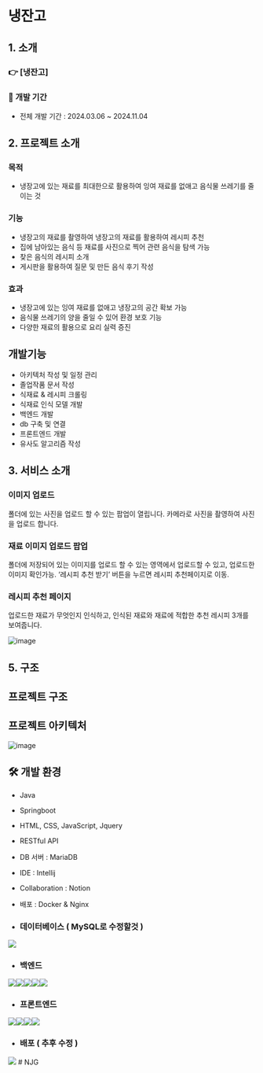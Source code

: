 #  냉잔고

## 1. 소개
### 👉 [냉잔고]

 ### 📆 개발 기간
  - 전체 개발 기간 : 2024.03.06 ~ 2024.11.04

    

## 2. 프로젝트 소개
 ### 목적
  - 냉장고에 있는 재료를 최대한으로 활용하여 잉여 재료를 없애고 음식물 쓰레기를 줄이는 것
 ### 기능
- 냉장고의 재료를 촬영하여 냉장고의 재료를 활용하여 레시피 추천
- 집에 남아있는 음식 등 재료를 사진으로 찍어 관련 음식을 탐색 가능
- 찾은 음식의 레시피 소개
- 게시판을 활용하여 질문 및 만든 음식 후기 작성
 ### 효과
  - 냉장고에 있는 잉여 재료를 없애고 냉장고의 공간 확보 가능
  - 음식물 쓰레기의 양을 줄일 수 있어 환경 보호 기능
  - 다양한 재료의 활용으로 요리 실력 증진




## 개발기능
 - 아키텍처 작성 및 일정 관리
 - 졸업작품 문서 작성
 - 식재료 & 레시피 크롤링
 - 식재료 인식 모델 개발
 - 백엔드 개발
 - db 구축 및 연결
 - 프론트엔드 개발
 - 유사도 알고리즘 작성

## 3. 서비스 소개

### 이미지 업로드
폴더에 있는 사진을 업로드 할 수 있는 팝업이 열립니다.
카메라로 사진을 촬영하여 사진을 업로드 합니다.

### 재료 이미지 업로드 팝업
폴더에 저장되어 있는 이미지를 업로드 할 수 있는 영역에서 업로드할 수 있고, 업로드한 이미지 확인가능.
‘레시피 추천 받기’ 버튼을 누르면 레시피 추천페이지로 이동.

### 레시피 추천 페이지
업로드한 재료가 무엇인지 인식하고,
인식된 재료와 재료에 적합한 추천 레시피 3개를 보여줍니다.

![image](https://github.com/whitezzero/playdata_last_project/assets/159407646/2f8d68b0-24e0-4141-a169-c35a4eeebf2b)





 ## 5. 구조
## 프로젝트 구조

## 프로젝트 아키텍처
![image](https://github.com/whitezzero/playdata_last_project/assets/159407646/71a9c661-0fe9-4c40-8afc-7b4bb7ad5d5e)


## 🛠 개발 환경
- Java
- Springboot
- HTML, CSS, JavaScript, Jquery
- RESTful API
- DB 서버 : MariaDB
- IDE : Intellij
- Collaboration : Notion
- 배포 : Docker & Nginx

- ### 데이터베이스 ( MySQL로 수정할것 )
<img src="https://img.shields.io/badge/MariaDB-003545F?style=for-the-badge&logo=mariadb&logoColor=white">

- ### 백엔드
<img src="https://img.shields.io/badge/python-3776AB?style=for-the-badge&logo=python&logoColor=white"><img src="https://img.shields.io/badge/spring-6DB33F?style=for-the-badge&logo=spring&logoColor=white"><img src="https://img.shields.io/badge/intellijidea-ED2761?style=for-the-badge&logo=intellijidea&logoColor=white"><img src="https://img.shields.io/badge/keras-D00000?style=for-the-badge&logo=keras&logoColor=white"><img src="https://img.shields.io/badge/tensorflow-FF6F00?style=for-the-badge&logo=tensorflow&logoColor=white">

- ### 프론트엔드
<img src="https://img.shields.io/badge/html-E34F26?style=for-the-badge&logo=html&logoColor=white"><img src="https://img.shields.io/badge/css3-572B6?style=for-the-badge&logo=css3&logoColor=white"><img src="https://img.shields.io/badge/javascript-F7DF1E?style=for-the-badge&logo=javascript&logoColor=white"><img src="https://img.shields.io/badge/jquery-0769AD?style=for-the-badge&logo=jquery&logoColor=white">

- ### 배포 ( 추후 수정 )
<img src="https://img.shields.io/badge/docker-2496ED?style=for-the-badge&logo=docker&logoColor=white">
# NJG
